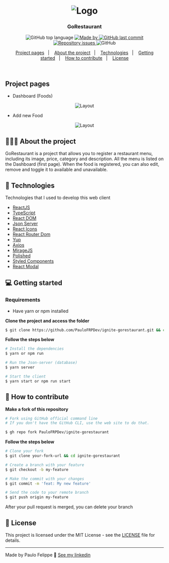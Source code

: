 <h1 align="center">
  <img alt="Logo" src="https://res.cloudinary.com/dqbkqt6dq/image/upload/v1616175973/logo-gorestaurant_uuzjey.png">
</h1>

<h3 align="center">
  GoRestaurant
</h3>

<p align="center">
  <img alt="GitHub top language" src="https://img.shields.io/github/languages/top/PauloFRPDev/ignite-gorestaurant">

  <a href="https://www.linkedin.com/in/paulo-felippe-ribeiro-pinheiro/" target="_blank" rel="noopener noreferrer">
    <img alt="Made by" src="https://img.shields.io/badge/made%20by-Paulo%20Felippe-%23FF9000">
  </a>

  <a href="https://github.com/PauloFRPDev/ignite-gorestaurant/commits/main">
    <img alt="GitHub last commit" src="https://img.shields.io/github/last-commit/PauloFRPDev/ignite-gorestaurant">
  </a>

  <a href="https://github.com/PauloFRPDev/ignite-gorestaurant/issues">
    <img alt="Repository issues" src="https://img.shields.io/github/issues/PauloFRPDev/ignite-gorestaurant?color=%23FF9000">
  </a>

  <img alt="GitHub" src="https://img.shields.io/github/license/PauloFRPDev/ignite-gorestaurant?color=%23FF9000">
</p>

<p align="center">
  <a href="#-project-pages">Project pages</a>&nbsp;&nbsp;&nbsp;|&nbsp;&nbsp;&nbsp;
  <a href="#%EF%B8%8F-about-the-project">About the project</a>&nbsp;&nbsp;&nbsp;|&nbsp;&nbsp;&nbsp;
  <a href="#-technologies">Technologies</a>&nbsp;&nbsp;&nbsp;|&nbsp;&nbsp;&nbsp;
  <a href="#-getting-started">Getting started</a>&nbsp;&nbsp;&nbsp;|&nbsp;&nbsp;&nbsp;
  <a href="#-how-to-contribute">How to contribute</a>&nbsp;&nbsp;&nbsp;|&nbsp;&nbsp;&nbsp;
  <a href="#-license">License</a>
</p>

</br>

## Project pages

- Dashboard (Foods)
<p align="center">
  <img alt="Layout" src="https://res.cloudinary.com/dqbkqt6dq/image/upload/v1616175974/dashboard-gorestaurant_kcswtb.png">
</p>

- Add new Food
<p align="center">
  <img alt="Layout" src="https://res.cloudinary.com/dqbkqt6dq/image/upload/v1616175973/add-food-gorestaurant_cqm8l6.png">
</p>

## 💇🏻‍♂️ About the project

GoRestaurant is a project that allows you to register a restaurant menu, including its image, price, category and description. All the menu is listed on the Dashboard (first page). When the food is registered, you can also edit, remove and toggle it to available and unavailable.

## 🚀 Technologies

Technologies that I used to develop this web client

- [ReactJS](https://reactjs.org/)
- [TypeScript](https://www.typescriptlang.org/)
- [React DOM](https://reactjs.org/docs/react-dom.html)
- [Json Server](https://github.com/typicode/json-server)
- [React Icons](https://react-icons.github.io/react-icons/)
- [React Router Dom](https://reactrouter.com/web/guides/quick-start)
- [Yup](https://github.com/jquense/yup)
- [Axios](https://github.com/axios/axios)
- [MirageJS](https://miragejs.com/)
- [Polished](https://polished.js.org/)
- [Styled Components](https://styled-components.com/)
- [React Modal](https://github.com/reactjs/react-modal)

## 💻 Getting started

### Requirements

- Have yarn or npm installed

**Clone the project and access the folder**

```bash
$ git clone https://github.com/PauloFRPDev/ignite-gorestaurant.git && cd ignite-gorestaurant
```

**Follow the steps below**

```bash
# Install the dependencies
$ yarn or npm run

# Run the Json-server (database)
$ yarn server

# Start the client
$ yarn start or npm run start
```

## 🤔 How to contribute

**Make a fork of this repository**

```bash
# Fork using GitHub official command line
# If you don't have the GitHub CLI, use the web site to do that.

$ gh repo fork PauloFRPDev/ignite-gorestaurant
```

**Follow the steps below**

```bash
# Clone your fork
$ git clone your-fork-url && cd ignite-gorestaurant

# Create a branch with your feature
$ git checkout -b my-feature

# Make the commit with your changes
$ git commit -m 'feat: My new feature'

# Send the code to your remote branch
$ git push origin my-feature
```

After your pull request is merged, you can delete your branch

## 📝 License

This project is licensed under the MIT License - see the [LICENSE](LICENSE) file for details.

---

Made by Paulo Felippe 👋 [See my linkedin](https://www.linkedin.com/in/paulo-felippe-ribeiro-pinheiro/)
